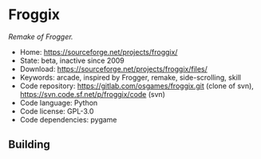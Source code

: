 # Froggix

_Remake of Frogger._

- Home: https://sourceforge.net/projects/froggix/
- State: beta, inactive since 2009
- Download: https://sourceforge.net/projects/froggix/files/
- Keywords: arcade, inspired by Frogger, remake, side-scrolling, skill
- Code repository: https://gitlab.com/osgames/froggix.git (clone of svn), https://svn.code.sf.net/p/froggix/code (svn)
- Code language: Python
- Code license: GPL-3.0
- Code dependencies: pygame

## Building
